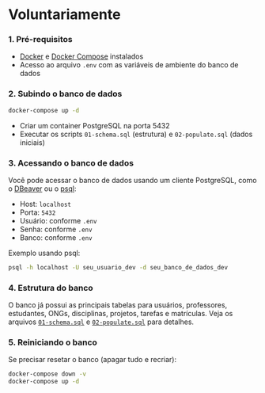 # Voluntariamente

### 1. Pré-requisitos

- [Docker](https://www.docker.com/) e [Docker Compose](https://docs.docker.com/compose/) instalados
- Acesso ao arquivo `.env` com as variáveis de ambiente do banco de dados

### 2. Subindo o banco de dados
```sh
docker-compose up -d
```
- Criar um container PostgreSQL na porta 5432
- Executar os scripts `01-schema.sql` (estrutura) e `02-populate.sql` (dados iniciais)

### 3. Acessando o banco de dados
Você pode acessar o banco de dados usando um cliente PostgreSQL, como o [DBeaver](https://dbeaver.io/) ou o [psql](https://www.postgresql.org/docs/current/app-psql.html):

- Host: `localhost`
- Porta: `5432`
- Usuário: conforme `.env`
- Senha: conforme `.env`
- Banco: conforme `.env`

Exemplo usando psql:
```sh
psql -h localhost -U seu_usuario_dev -d seu_banco_de_dados_dev
```
### 4. Estrutura do banco

O banco já possui as principais tabelas para usuários, professores, estudantes, ONGs, disciplinas, projetos, tarefas e matrículas. Veja os arquivos [`01-schema.sql`](01-schema.sql) e [`02-populate.sql`](02-populate.sql) para detalhes.

### 5. Reiniciando o banco

Se precisar resetar o banco (apagar tudo e recriar):
```sh
docker-compose down -v
docker-compose up -d
```